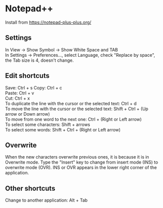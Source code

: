 # Notepad++
Install from https://notepad-plus-plus.org/

## Settings
In View -> Show Symbol -> Show White Space and TAB  
In Settings -> Preferences..., select Language, check "Replace by space", the Tab size is 4, doesn't change.

## Edit shortcuts
Save:  Ctrl + s
Copy:  Ctrl + c  
Paste: Ctrl + v  
Cut:   Ctrl + x  
To duplicate the line with the cursor or the selected text: Ctrl + d  
To move the line with the cursor or the selected text: Shift + Ctrl + (Up arrow or Down arrow)  
To move from one word to the next one: Ctrl + (Right or Left arrow)  
To select some characters: Shift + arrows  
To select some words: Shift + Ctrl + (Right or Left arrow)  

## Overwrite
When the new characters overwrite previous ones, it is because it is in Overwrite mode. Type the "Insert" key to change from insert mode (INS) to overwrite mode (OVR). INS or OVR appears in the lower right corner of the application.

## Other shortcuts
Change to another application: Alt + Tab  

